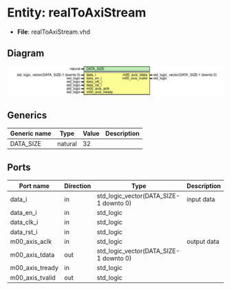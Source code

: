 # Entity: realToAxiStream

- **File**: realToAxiStream.vhd
## Diagram

![Diagram](realToAxiStream.svg "Diagram")
## Generics

| Generic name | Type    | Value | Description |
| ------------ | ------- | ----- | ----------- |
| DATA_SIZE    | natural | 32    |             |
## Ports

| Port name       | Direction | Type                                   | Description |
| --------------- | --------- | -------------------------------------- | ----------- |
| data_i          | in        | std_logic_vector(DATA_SIZE-1 downto 0) | input data  |
| data_en_i       | in        | std_logic                              |             |
| data_clk_i      | in        | std_logic                              |             |
| data_rst_i      | in        | std_logic                              |             |
| m00_axis_aclk   | in        | std_logic                              | output data |
| m00_axis_tdata  | out       | std_logic_vector(DATA_SIZE-1 downto 0) |             |
| m00_axis_tready | in        | std_logic                              |             |
| m00_axis_tvalid | out       | std_logic                              |             |
